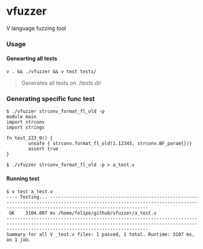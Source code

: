# vfuzzer
V language fuzzing tool


### Usage

#### Genearting all tests

`v . && ./vfuzzer && v test tests/`

> Generates all tests on ./tests dir

### Generating specific func test

```
$ ./vfuzzer strconv_format_fl_old -p
module main
import strconv
import strings

fn test_223_0() {
        unsafe { strconv.format_fl_old(1.12345, strconv.BF_param{})}
        assert true
}
```

`$ ./vfuzzer strconv_format_fl_old -p > a_test.v`

#### Running test

```
$ v test a_test.v
---- Testing... --------------------------------------------------------------------------------------------------------------------------------------------------------------------------------
 OK    3104.007 ms /home/felipe/github/vfuzzer/a_test.v
------------------------------------------------------------------------------------------------------------------------------------------------------------------------------------------------
Summary for all V _test.v files: 1 passed, 1 total. Runtime: 3107 ms, on 1 job.
```